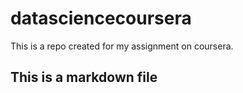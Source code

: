 # datasciencecoursera
This is a repo created for my assignment on coursera.
## This is a markdown file
